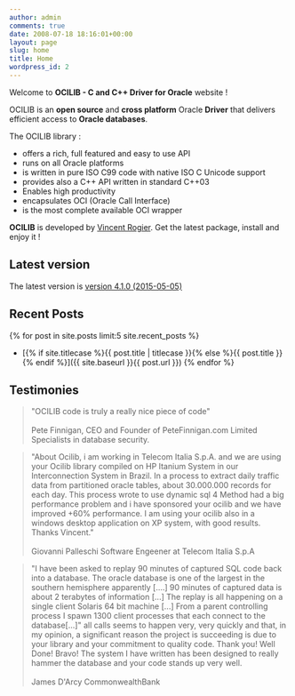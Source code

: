 ```yaml
---
author: admin
comments: true
date: 2008-07-18 18:16:01+00:00
layout: page
slug: home
title: Home
wordpress_id: 2
---
```


Welcome to **OCILIB - C and C++ Driver for Oracle** website !

OCILIB is an **open source** and **cross platform** Oracle **Driver** that delivers efficient access to **Oracle databases**.

The OCILIB library  :

  * offers a rich, full featured and easy to use API
  * runs on all Oracle platforms
  * is written in pure ISO C99 code with native ISO C Unicode support
  * provides also a C++ API written in standard C++03
  * Enables high productivity
  * encapsulates OCI (Oracle Call Interface)
  * is the most complete available OCI wrapper

**OCILIB** is developed by [Vincent Rogier]({{site.baseurl}}/about/). Get the latest package, install and enjoy it !
  
## Latest version

The latest version is [version 4.1.0 (2015-05-05)]({{site.projecturl}}/releases/)
 
 <p id="DownloadCount"></p>
 
## Recent Posts

{% for post in site.posts limit:5 site.recent_posts %}
  *  [{% if site.titlecase %}{{ post.title | titlecase }}{% else %}{{ post.title }}{% endif %}]({{ site.baseurl }}{{ post.url }})
{% endfor %}
 
## Testimonies
  
>"OCILIB code is truly a really nice piece of code"
><br/>  
>Pete Finnigan, CEO and Founder of PeteFinnigan.com Limited
>Specialists in database security.

>"About Ocilib, i am working in Telecom Italia S.p.A. and we are using your Ocilib library compiled on HP Itanium System in our Interconnection System in Brazil. In a process to extract daily traffic data from partitioned oracle tables, about 30.000.000 records for each day. This process wrote to use dynamic sql 4 Method had a big performance problem and i have sponsored your ocilib and we have improved +60% performance. I am using your ocilib also in a windows desktop application on XP system, with good results. Thanks Vincent."
><br/>  
>Giovanni Palleschi
>Software Engeener at Telecom Italia S.p.A
      
>"I have been asked to replay 90 minutes of captured SQL code back into a database. The oracle database is one of the largest in the southern hemisphere apparently [....] 90 minutes of captured data is about 2 terabytes of information [...] The replay is all happening on a single client Solaris 64 bit machine [...] From a parent controlling process I spawn 1300 client processes that each connect to the database[...]"
>all calls seems to happen very, very quickly and that, in my opinion, a significant reason the project is succeeding is due to your library and your commitment to quality code.
>Thank you! Well Done! Bravo!
>The system I have written has been designed to really hammer the database and your code stands up very well.
><br/>   
>James D'Arcy
>CommonwealthBank

<script>

    function getHTTPObject()
    {
        if (typeof XMLHttpRequest != 'undefined') 
        {
            return new XMLHttpRequest();
        }
        try 
        { 
            return new ActiveXObject("Msxml2.XMLHTTP"); 
        } catch (e)
        { 
            try 
            { 
               return new ActiveXObject("Microsoft.XMLHTTP"); 
            } 
            catch (e)
            {
            } 
        }
        return false;
    }
    
	(function() {

		var GetJson = function(url, successHandler, errorHandler) 
        {
			
			var xhr = getHTTPObject();
			xhr.open('get', url, true);
			xhr.responseType = 'json';
			xhr.onload = function() {
				var status = xhr.status;
				if (status == 200) {
					successHandler && successHandler(xhr.response);
				} else {
					errorHandler && errorHandler(status);
				}
			};
			xhr.send();
		};

		GetJson('https://api.github.com/repos/vrogier/ocilib/releases/latest', function(data)
		{			
			var total = 56163; // Value as 2015-06-22 from source forge
			for (i in data.assets)
			{
			  total = total + data.assets[i].download_count;
			}				
			document.getElementById('DownloadCount').innerHTML =  '<br/>Total of download since first release : ' + '<b>' + total + '</b>';
		});

	}());
</script>
